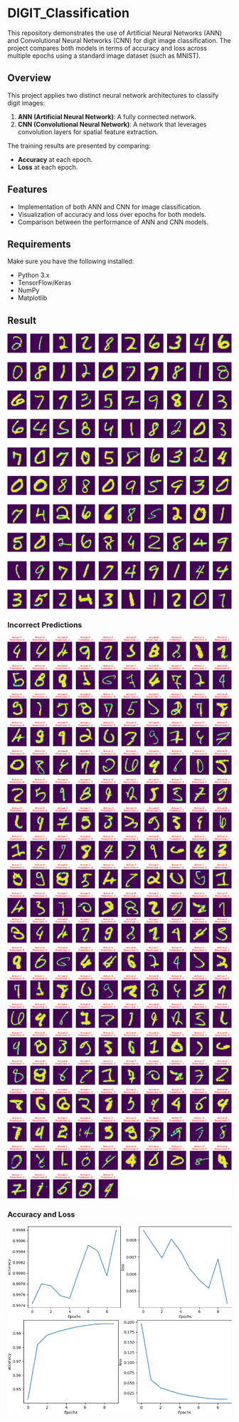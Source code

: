 # DIGIT_Classification

This repository demonstrates the use of Artificial Neural Networks (ANN) and Convolutional Neural Networks (CNN) for digit image classification. The project compares both models in terms of accuracy and loss across multiple epochs using a standard image dataset (such as MNIST).

## Overview
This project applies two distinct neural network architectures to classify digit images:
1. **ANN (Artificial Neural Network)**: A fully connected network.
2. **CNN (Convolutional Neural Network)**: A network that leverages convolution layers for spatial feature extraction.

The training results are presented by comparing:
- **Accuracy** at each epoch.
- **Loss** at each epoch.

## Features
- Implementation of both ANN and CNN for image classification.
- Visualization of accuracy and loss over epochs for both models.
- Comparison between the performance of ANN and CNN models.

## Requirements
Make sure you have the following installed:
- Python 3.x
- TensorFlow/Keras
- NumPy
- Matplotlib
## Result
![MNIST Dataset Images](Images/digit_grid.png)

### Incorrect Predictions
![FFD Incorrect Predictions](Images/FDD_Incorrect_Prediction.png)
![CNN Incorrect Predictions](Images/CNN_Incorrect_Prediction.png)

### Accuracy and Loss
![FFD Accuracy and Loss](Images/FDD_Accuracy_Loss.png)
![CNN Accuracy and Loss](Images/CNN_Accuracy_Loss.png)
